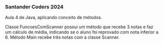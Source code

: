 ### Santander Coders 2024

Aula 4 de Java, aplicando conceito de métodos.

Classe FuncoesComScanner possui um método que recebe 3 notas e faz um cálculo de média, indicando se o aluno foi reprovado com nota inferior a 6.
Método Main recebe três notas com a classe Scanner.